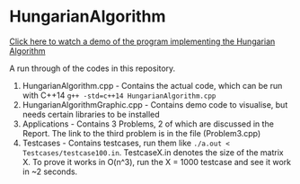 # HungarianAlgorithm
[Click here to watch a demo of the program implementing the Hungarian Algorithm](https://drive.google.com/file/d/1SfF4lwi-jNCSffSSAZp9cwmNnrXA2RWW/view?usp=sharing "Link to Demo")

A run through of the codes in this repository. 

1. HungarianAlgorithm.cpp - Contains the actual code, which can be run with C++14 ```g++ -std=c++14 HungarianAlgorithm.cpp```
2. HungarianAlgorithmGraphic.cpp - Contains demo code to visualise, but needs certain libraries to be installed
3. Applications - Contains 3 Problems, 2 of which are discussed in the Report. The link to the third problem is in the file (Problem3.cpp)
4. Testcases - Contains testcases, run them like ``` ./a.out < Testcases/testcase100.in ```. TestcaseX.in denotes the size of the matrix X. To prove it works in O(n^3), run the X = 1000 testcase and see it work in ~2 seconds. 